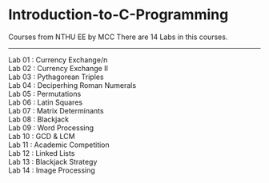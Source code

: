 # Introduction-to-C-Programming
Courses from NTHU EE by MCC 
There are 14 Labs in this courses.   

-------------------------------
Lab 01 : Currency Exchange/n  
Lab 02 : Currency Exchange II  
Lab 03 : Pythagorean Triples  
Lab 04 : Deciperhing Roman Numerals  
Lab 05 : Permutations  
Lab 06 : Latin Squares  
Lab 07 : Matrix Determinants  
Lab 08 : Blackjack  
Lab 09 : Word Processing  
Lab 10 : GCD & LCM  
Lab 11 : Academic Competition  
Lab 12 : Linked Lists  
Lab 13 : Blackjack Strategy  
Lab 14 : Image Processing  
